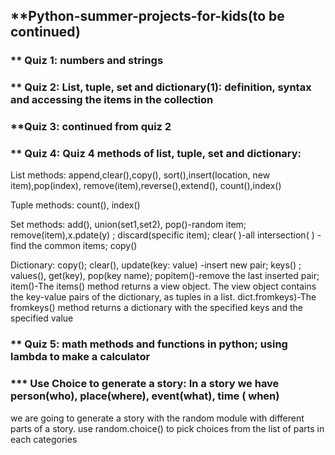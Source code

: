 ## **Python-summer-projects-for-kids(to be continued)
### ** Quiz 1: numbers and strings
### ** Quiz 2: List, tuple, set and dictionary(1): definition, syntax and accessing the items in the collection 
### **Quiz 3: continued from quiz 2
### ** Quiz 4: Quiz 4 methods of list, tuple, set and dictionary:
List methods:
append,clear(),copy(), sort(),insert(location, new item),pop(index), remove(item),reverse(),extend(), count(),index()

Tuple methods: count(), index()

Set methods: add(), union(set1,set2), pop()-random item; remove(item),x.pdate(y) ; discard(specific item); clear( )-all
intersection( ) -find the common items; copy()

Dictionary: copy(); clear(), update(key: value) -insert new pair; keys() ; values(), get(key), pop(key name);
popitem()-remove the last inserted pair; item()-The items() method returns a view object. The view object contains the key-value pairs of the dictionary, as tuples in a list. dict.fromkeys)-The fromkeys() method returns a dictionary with the specified keys and the specified value
### ** Quiz 5: math methods and functions in python; using lambda to make a calculator
### *** Use Choice to generate a story: In a story we have person(who), place(where), event(what), time ( when) 
 we are going to generate a story with the random module with different parts of a story. 
use random.choice() to pick choices from the list of parts in each categories
